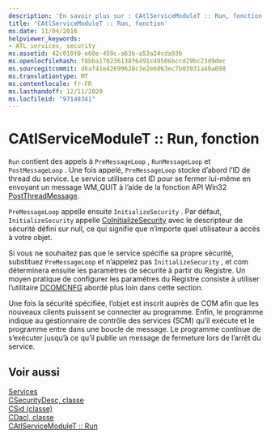 ```yaml
---
description: 'En savoir plus sur : CAtlServiceModuleT :: Run, fonction'
title: 'CAtlServiceModuleT :: Run, fonction'
ms.date: 11/04/2016
helpviewer_keywords:
- ATL services, security
ms.assetid: 42c010f0-e60e-459c-a63b-a53a24cda93b
ms.openlocfilehash: f8bba170236138f6491c49506bccd29bc23d9dec
ms.sourcegitcommit: d6af41e42699628c3e2e6063ec7b03931a49a098
ms.translationtype: MT
ms.contentlocale: fr-FR
ms.lasthandoff: 12/11/2020
ms.locfileid: "97148341"
---
```

# <a name="catlservicemoduletrun-function"></a>CAtlServiceModuleT :: Run, fonction

`Run` contient des appels à `PreMessageLoop` , `RunMessageLoop` et `PostMessageLoop` . Une fois appelé, `PreMessageLoop` stocke d’abord l’ID de thread du service. Le service utilisera cet ID pour se fermer lui-même en envoyant un message WM_QUIT à l’aide de la fonction API Win32 [PostThreadMessage](/windows/win32/api/winuser/nf-winuser-postthreadmessagew).

`PreMessageLoop` appelle ensuite `InitializeSecurity` . Par défaut, `InitializeSecurity` appelle [CoInitializeSecurity](/windows/win32/api/combaseapi/nf-combaseapi-coinitializesecurity) avec le descripteur de sécurité défini sur null, ce qui signifie que n’importe quel utilisateur a accès à votre objet.

Si vous ne souhaitez pas que le service spécifie sa propre sécurité, substituez `PreMessageLoop` et n’appelez pas `InitializeSecurity` , et com déterminera ensuite les paramètres de sécurité à partir du Registre. Un moyen pratique de configurer les paramètres du Registre consiste à utiliser l’utilitaire [DCOMCNFG](../atl/dcomcnfg.md) abordé plus loin dans cette section.

Une fois la sécurité spécifiée, l’objet est inscrit auprès de COM afin que les nouveaux clients puissent se connecter au programme. Enfin, le programme indique au gestionnaire de contrôle des services (SCM) qu’il exécute et le programme entre dans une boucle de message. Le programme continue de s’exécuter jusqu’à ce qu’il publie un message de fermeture lors de l’arrêt du service.

## <a name="see-also"></a>Voir aussi

[Services](../atl/atl-services.md)<br/>
[CSecurityDesc, classe](../atl/reference/csecuritydesc-class.md)<br/>
[CSid (classe)](../atl/reference/csid-class.md)<br/>
[CDacl, classe](../atl/reference/cdacl-class.md)<br/>
[CAtlServiceModuleT :: Run](../atl/reference/catlservicemodulet-class.md#run)
